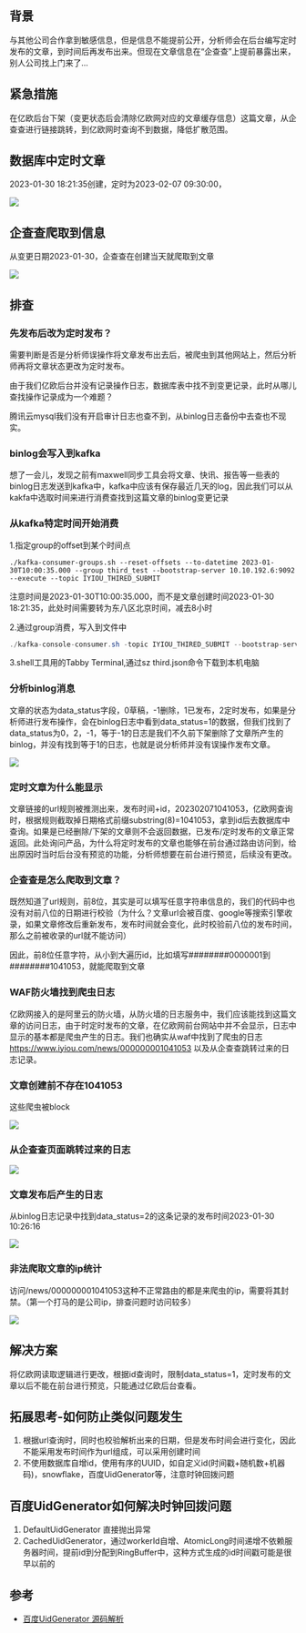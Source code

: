 ## 背景

与其他公司合作拿到敏感信息，但是信息不能提前公开，分析师会在后台编写定时发布的文章，到时间后再发布出来。但现在文章信息在“企查查”上提前暴露出来，别人公司找上门来了...

## 紧急措施

在亿欧后台下架（变更状态后会清除亿欧网对应的文章缓存信息）这篇文章，从企查查进行链接跳转，到亿欧网时查询不到数据，降低扩散范围。



## 数据库中定时文章

2023-01-30 18:21:35创建，定时为2023-02-07 09:30:00，

![](../images/design_20230131193645.png)

## 企查查爬取到信息

从变更日期2023-01-30，企查查在创建当天就爬取到文章

![](../images/design_20230131193144.png)



## 排查

### 先发布后改为定时发布？

需要判断是否是分析师误操作将文章发布出去后，被爬虫到其他网站上，然后分析师再将文章状态更改为定时发布。

由于我们亿欧后台并没有记录操作日志，数据库表中找不到变更记录，此时从哪儿查找操作记录成为一个难题？

腾讯云mysql我们没有开启审计日志也查不到，从binlog日志备份中去查也不现实。

### binlog会写入到kafka

想了一会儿，发现之前有maxwell同步工具会将文章、快讯、报告等一些表的binlog日志发送到kafka中，kafka中应该有保存最近几天的log，因此我们可以从kakfa中选取时间来进行消费查找到这篇文章的binlog变更记录

### 从kafka特定时间开始消费

1.指定group的offset到某个时间点

```shell
./kafka-consumer-groups.sh --reset-offsets --to-datetime 2023-01-30T10:00:35.000 --group third_test --bootstrap-server 10.10.192.6:9092 --execute --topic IYIOU_THIRED_SUBMIT
```

注意时间是2023-01-30T10:00:35.000，而不是文章创建时间2023-01-30 18:21:35，此处时间需要转为东八区北京时间，减去8小时

2.通过group消费，写入到文件中

```java
./kafka-console-consumer.sh -topic IYIOU_THIRED_SUBMIT --bootstrap-server 10.10.192.6:9092 --group third_test > third.json
```

3.shell工具用的Tabby Terminal,通过sz third.json命令下载到本机电脑

### 分析binlog消息

文章的状态为data_status字段，0草稿，-1删除，1已发布，2定时发布，如果是分析师进行发布操作，会在binlog日志中看到data_status=1的数据，但我们找到了data_status为0，2，-1，等于-1的日志是我们不久前下架删除了文章所产生的binlog，并没有找到等于1的日志，也就是说分析师并没有误操作发布文章。

![](../images/design_20230131202443.png)

### 定时文章为什么能显示

文章链接的url规则被推测出来，发布时间+id，202302071041053，亿欧网查询时，根据规则截取掉日期格式前缀substring(8)=1041053，拿到id后去数据库中查询。如果是已经删除/下架的文章则不会返回数据，已发布/定时发布的文章正常返回。此处询问产品，为什么将定时发布的文章也能够在前台通过路由访问到，给出原因时当时后台没有预览的功能，分析师想要在前台进行预览，后续没有更改。

### 企查查是怎么爬取到文章？

既然知道了url规则，前8位，其实是可以填写任意字符串信息的，我们的代码中也没有对前八位的日期进行校验（为什么？文章url会被百度、google等搜索引擎收录，如果文章修改后重新发布，发布时间就会变化，此时校验前八位的发布时间，那么之前被收录的url就不能访问）

因此，前8位任意字符，从小到大遍历id，比如填写########0000001到########1041053，就能爬取到文章

### WAF防火墙找到爬虫日志

亿欧网接入的是阿里云的防火墙，从防火墙的日志服务中，我们应该能找到这篇文章的访问日志，由于时定时发布的文章，在亿欧网前台网站中并不会显示，日志中显示的基本都是爬虫产生的日志。我们也确实从waf中找到了爬虫的日志 https://www.iyiou.com/news/000000001041053
以及从企查查跳转过来的日志记录。

### 文章创建前不存在1041053

这些爬虫被block

![](../images/design_20230131204613.png)



### 从企查查页面跳转过来的日志

![](../images/design_20230131204841.png)



### 文章发布后产生的日志

从binlog日志记录中找到data_status=2的这条记录的发布时间2023-01-30 10:26:16

![](../images/design_20230131205409.png)



### 非法爬取文章的ip统计

访问/news/000000001041053这种不正常路由的都是来爬虫的ip，需要将其封禁。（第一个打马的是公司ip，排查问题时访问较多）

![](../images/design_20230131205701.png)



## 解决方案

将亿欧网读取逻辑进行更改，根据id查询时，限制data_status=1，定时发布的文章以后不能在前台进行预览，只能通过亿欧后台查看。

## 拓展思考-如何防止类似问题发生

1. 根据url查询时，同时也校验解析出来的日期，但是发布时间会进行变化，因此不能采用发布时间作为url组成，可以采用创建时间
2. 不使用数据库自增id，使用有序的UUID，如自定义id(时间戳+随机数+机器码)，snowflake，百度UidGenerator等，注意时钟回拨问题



## 百度UidGenerator如何解决时钟回拨问题

1. DefaultUidGenerator 直接抛出异常
2. CachedUidGenerator，通过workerId自增、AtomicLong时间递增不依赖服务器时间，提前id到分配到RingBuffer中，这种方式生成的id时间戳可能是很早以前的

## 参考

* [百度UidGenerator 源码解析](https://developer.aliyun.com/article/894520)